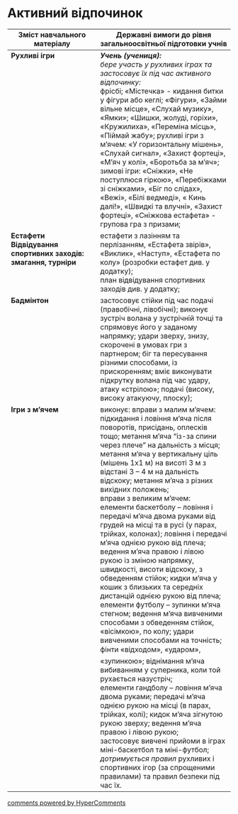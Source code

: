 <div id="hypercomments_widget" class="js-hypercomments-widget invisible"></div>

# Активний відпочинок

<table>
  <tr>
    <td width="40%" align="center"><b>Зміст навчального матеріалу</b></td>
    <td width="60%" align="center"><b>Державні вимоги до рівня загальноосвітньої підготовки учнів</b></td>
  </tr>
<tbody>
  <tr>
    <td width="40%" style="vertical-align:top !important;">
    <b>Рухливі ігри</b></td>
    <td width="60%" style="vertical-align:top !important;">
	   <i><b>Учень (учениця):</b></i><br>
	   <i>бере участь у рухливих іграх та застосовує їх під час активного відпочинку:</i><br>
	   фрісбі; «Містечка» - кидання битки у фігури або кеглі; «Фігури», «Займи вільне місце», «Слухай музику», «Ямки»; «Шишки, жолуді, горіхи», «Кружилиха», «Переміна місць», «Піймай жабу»; рухливі ігри з м’ячем: «У горизонтальну мішень», «Слухай сигнал», «Захист фортеці», «М’яч у колі», «Боротьба за м’яч»; зимові ігри: «Сніжки», «Не поступлюся гіркою», «Перебіжками зі сніжками», «Біг по слідах», «Вежі», «Білі ведмеді», « Кинь далі!», «Швидкі та влучні», «Захист фортеці», «Сніжкова естафета» - групова гра з призами;
	</td>
  </tr>
  <tr>
    <td width="40%" style="vertical-align:top !important;">
    <b>Естафети<br>
    Відвідування спортивних заходів: змагання, турніри</b>
    </td>
    <td width="60%" style="vertical-align:top !important;">
	   естафети з лазінням та перлізанням, «Естафета звірів», «Виклик», «Наступ», «Естафета по колу» (розробки естафет див. у додатку);<br>
     план відвідування спортивних заходів див. у додатку;
	   </td>
  </tr>
  <tr>
    <td width="40%" style="vertical-align:top !important;">
    <b>Бадмінтон</b></td>
    <td width="60%" style="vertical-align:top !important;">
	   застосовує стійки під час подачі (правобічні, лівобічні); виконує зустріч волана у зустрічній точці та спрямовує його у заданому напрямку; удари зверху, знизу, скорочені в умовах гри з партнером; біг та пересування різними способами, із прискоренням; вміє виконувати підкрутку волана під час удару, атаку «стрілою»; подачі (високу, високу атакуючу, плоску);
	   </td>
  </tr>
  <tr>
    <td width="40%" style="vertical-align:top !important;">
    <b>Ігри з м’ячем</b></td>
    <td width="60%" style="vertical-align:top !important;">
	  виконує: вправи з малим м’ячем: підкидання і ловіння м’яча після поворотів, присідань, оплесків тощо; метання м’яча “із-за спини через плече” на дальність з місця; метання м’яча у вертикальну    ціль      (мішень 1х1 м) на висоті 3 м з відстані 3 – 4 м на дальність відскоку; метання м’яча з різних вихідних положень;<br>
    вправи з великим м’ячем:<br>
    елементи баскетболу – ловіння і  передачі м’яча двома руками від грудей на місці та в русі (у парах, трійках, колонах); ловіння і  передачі м’яча однією рукою від плеча; ведення м’яча правою і лівою рукою із зміною напрямку, швидкості, висоти відскоку, з обведенням стійок; кидки м’яча у кошик з близьких та середніх дистанцій однією рукою від плеча; <br>
    елементи футболу – зупинки м’яча стегном; ведення м’яча вивченими способами з обведенням стійок, «вісімкою», по колу; удари вивченими способами на точність; фінти «відходом», «ударом», «зупинкою»; віднімання м’яча вибиванням у суперника, коли той рухається назустріч;<br>
    елементи гандболу – ловіння м’яча двома руками; передачі м’яча однією рукою на місці (в парах, трійках, колі); кидок м’яча зігнутою рукою зверху; ведення м’яча правою і лівою рукою;<br>
    застосовує вивчені прийоми в іграх міні-баскетбол та міні-футбол;<br>
    <i>дотримується правил</i> рухливих і спортивних  ігор (за спрощеними правилами) та  правил безпеки під час їх.
	   </td>
  </tr>
</tbody>
</table>

<div class="js-hypercomments-container">
<a href="http://hypercomments.com" class="hc-link" title="comments widget">comments powered by HyperComments</a>
</div>